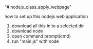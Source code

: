 "# nodejs_class_apply_webpage" 

how to set up this nodejs web application

1. download all this in to a selected dir
2. download node
3. open command prompt(cmd)
4. run "main.js" with node
